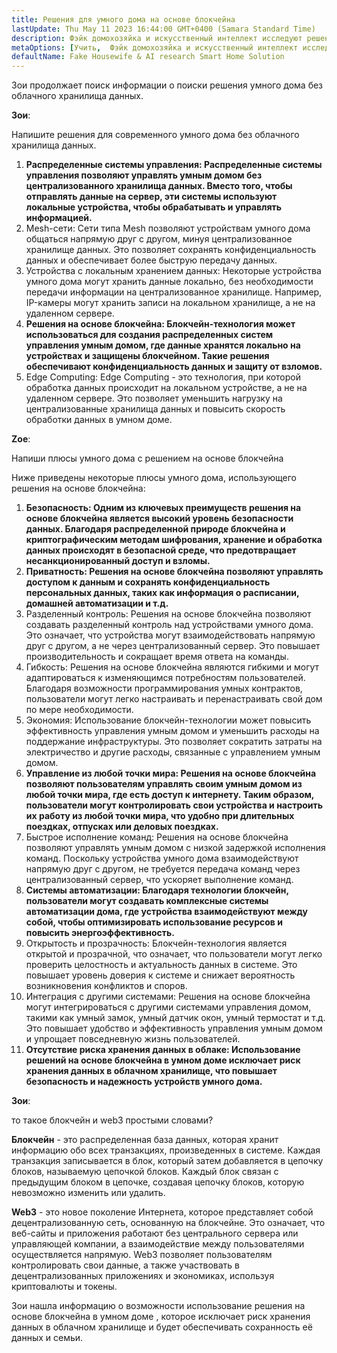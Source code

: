 ```yaml
---
title: Решения для умного дома на основе блокчейна
lastUpdate: Thu May 11 2023 16:44:00 GMT+0400 (Samara Standard Time)
description: Фэйк домохозяйка и искусственный интеллект исследуют решение для умного дома
metaOptions: [Учить,  Фэйк домохозяйка и искусственный интеллект исследуют решение для умного дома]
defaultName: Fake Housewife & AI research Smart Home Solution
---
```


<RoboAcademyText fWeight="600">
Зои продолжает поиск информации о поиски решения умного дома без облачного хранилища данных.
</RoboAcademyText>

<RoboAcademyDialog>

**Зои**:

Напишите решения для современного умного дома без облачного хранилища данных.
</RoboAcademyDialog>

<RoboAcademyDialog>

<ChatGPT/>

1. **Распределенные системы управления: Распределенные системы управления позволяют управлять умным домом без централизованного хранилища данных. Вместо того, чтобы отправлять данные на сервер, эти системы используют локальные устройства, чтобы обрабатывать и управлять информацией.**
2. Mesh-сети: Сети типа Mesh позволяют устройствам умного дома общаться напрямую друг с другом, минуя централизованное хранилище данных. Это позволяет сохранять конфиденциальность данных и обеспечивает более быструю передачу данных.
3. Устройства с локальным хранением данных: Некоторые устройства умного дома могут хранить данные локально, без необходимости передачи информации на централизованное хранилище. Например, IP-камеры могут хранить записи на локальном хранилище, а не на удаленном сервере.
4. **Решения на основе блокчейна: Блокчейн-технология может использоваться для создания распределенных систем управления умным домом, где данные хранятся локально на устройствах и защищены блокчейном. Такие решения обеспечивают конфиденциальность данных и защиту от взломов.**
5. Edge Computing: Edge Computing - это технология, при которой обработка данных происходит на локальном устройстве, а не на удаленном сервере. Это позволяет уменьшить нагрузку на централизованные хранилища данных и повысить скорость обработки данных в умном доме.

</RoboAcademyDialog>

<RoboAcademyDialog>

**Zoe**:

Напиши плюсы умного дома с решением на основе блокчейна

</RoboAcademyDialog>

<RoboAcademyDialog>

<ChatGPT/>

Ниже приведены некоторые плюсы умного дома, использующего решения на основе блокчейна:

1. **Безопасность: Одним из ключевых преимуществ решения на основе блокчейна является высокий уровень безопасности данных. Благодаря распределенной природе блокчейна и криптографическим методам шифрования, хранение и обработка данных происходят в безопасной среде, что предотвращает несанкционированный доступ и взломы.**
2. **Приватность: Решения на основе блокчейна позволяют управлять доступом к данным и сохранять конфиденциальность персональных данных, таких как информация о расписании, домашней автоматизации и т.д.**
3. Разделенный контроль: Решения на основе блокчейна позволяют создавать разделенный контроль над устройствами умного дома. Это означает, что устройства могут взаимодействовать напрямую друг с другом, а не через централизованный сервер. Это повышает производительность и сокращает время ответа на команды.
4. Гибкость: Решения на основе блокчейна являются гибкими и могут адаптироваться к изменяющимся потребностям пользователей. Благодаря возможности программирования умных контрактов, пользователи могут легко настраивать и перенастраивать свой дом по мере необходимости.
5. Экономия: Использование блокчейн-технологии может повысить эффективность управления умным домом и уменьшить расходы на поддержание инфраструктуры. Это позволяет сократить затраты на электричество и другие расходы, связанные с управлением умным домом.
6. **Управление из любой точки мира: Решения на основе блокчейна позволяют пользователям управлять своим умным домом из любой точки мира, где есть доступ к интернету. Таким образом, пользователи могут контролировать свои устройства и настроить их работу из любой точки мира, что удобно при длительных поездках, отпусках или деловых поездках.**
7. Быстрое исполнение команд: Решения на основе блокчейна позволяют управлять умным домом с низкой задержкой исполнения команд. Поскольку устройства умного дома взаимодействуют напрямую друг с другом, не требуется передача команд через централизованный сервер, что ускоряет выполнение команд.
8. **Системы автоматизации: Благодаря технологии блокчейн, пользователи могут создавать комплексные системы автоматизации дома, где устройства взаимодействуют между собой, чтобы оптимизировать использование ресурсов и повысить энергоэффективность.**
9. Открытость и прозрачность: Блокчейн-технология является открытой и прозрачной, что означает, что пользователи могут легко проверить целостность и актуальность данных в системе. Это повышает уровень доверия к системе и снижает вероятность возникновения конфликтов и споров.
10. Интеграция с другими системами: Решения на основе блокчейна могут интегрироваться с другими системами управления домом, такими как умный замок, умный датчик окон, умный термостат и т.д. Это повышает удобство и эффективность управления умным домом и упрощает повседневную жизнь пользователей.
11. **Отсутствие риска хранения данных в облаке: Использование решений на основе блокчейна в умном доме исключает риск хранения данных в облачном хранилище, что повышает безопасность и надежность устройств умного дома.**

</RoboAcademyDialog>

<RoboAcademyDialog>

**Зои**:

то такое блокчейн и web3 простыми словами?

</RoboAcademyDialog>

<RoboAcademyDialog>

<ChatGPT/>

**Блокчейн** - это распределенная база данных, которая хранит информацию обо всех транзакциях, произведенных в системе. Каждая транзакция записывается в блок, который затем добавляется в цепочку блоков, называемую цепочкой блоков. Каждый блок связан с предыдущим блоком в цепочке, создавая цепочку блоков, которую невозможно изменить или удалить.

**Web3** - это новое поколение Интернета, которое представляет собой децентрализованную сеть, основанную на блокчейне. Это означает, что веб-сайты и приложения работают без центрального сервера или управляющей компании, а взаимодействие между пользователями осуществляется напрямую. Web3 позволяет пользователям контролировать свои данные, а также участвовать в децентрализованных приложениях и экономиках, используя криптовалюты и токены.

</RoboAcademyDialog>

<RoboAcademyText>
Зои нашла информацию о возможности использование решения на основе блокчейна в умном доме , которое исключает риск хранения данных в облачном хранилище и будет обеспечивать сохранность  её данных и семьи. 
</RoboAcademyText>